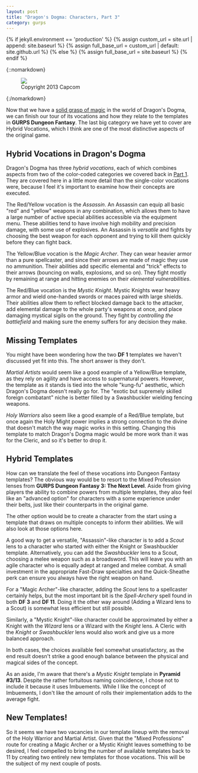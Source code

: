 ```yaml
---
layout: post
title: "Dragon's Dogma: Characters, Part 3"
category: gurps
---
```


  {% if jekyll.environment == 'production' %}
  {% assign custom_url = site.url | append: site.baseurl %}
  {% assign full_base_url = custom_url | default: site.github.url %}
  {% else %}
  {% assign full_base_url = site.baseurl %}
  {% endif %}

{::nomarkdown}
<figure>
  <img src="{{ "/assets/top_main_chara.jpg" | prepend: full_base_url }}"/>
  <figcaption>Copyright 2013 Capcom</figcaption>
</figure>
{:/nomarkdown}

Now that we have a [solid grasp of magic][2] in the world of Dragon's Dogma, we
can finish our tour of its vocations and how they relate to the templates in
**GURPS Dungeon Fantasy**. The last big category we have yet to cover are Hybrid
Vocations, which I think are one of the most distinctive aspects of the original
game.

## Hybrid Vocations in Dragon's Dogma

Dragon's Dogma has three _hybrid vocations_, each of which combines aspects from
two of the color-coded categories we covered back in [Part 1][1]. They are
covered here in a little more detail than the single-color vocations were,
because I feel it's important to examine how their concepts are executed.

The Red/Yellow vocation is the _Assassin_. An Assassin can equip all basic "red"
and "yellow" weapons in any combination, which allows them to have a large
number of active special abilities accessible via the equipment menu. These
abilities tend to have involve high mobility and precision damage, with some use
of explosives. An Assassin is _versatile_ and fights by choosing the best weapon
for each opponent and trying to kill them quickly before they can fight back.

The Yellow/Blue vocation is the _Magic Archer_. They can wear heavier armor than
a pure spellcaster, and since their arrows are made of magic they use no
ammunition. Their abilities add specific elemental and "trick" effects to their
arrows (bouncing on walls, explosions, and so on). They fight mostly by
remaining at range and hitting enemies on their _elemental vulnerabilities_.

The Red/Blue vocation is the _Mystic Knight_. Mystic Knights wear heavy armor
and wield one-handed swords or maces paired with large shields. Their abilities
allow them to reflect blocked damage back to the attacker, add elemental damage
to the whole party's weapons at once, and place damaging mystical sigils on the
ground. They fight by _controlling the battlefield_ and making sure the enemy
suffers for any decision they make.

## Missing Templates

You might have been wondering how the two **DF 1** templates we haven't
discussed yet fit into this. The short answer is they don't.

_Martial Artists_ would seem like a good example of a Yellow/Blue template, as
they rely on agility and have access to supernatural powers. However, the
template as it stands is tied into the whole "kung-fu" aesthetic, which Dragon's
Dogma doesn't really go for. The "exotic but supremely skilled foreign
combatant" niche is better filled by a Swashbuckler wielding fencing weapons.

_Holy Warriors_ also seem like a good example of a Red/Blue template, but once
again the Holy Might power implies a strong connection to the divine that
doesn't match the way magic works in this setting. Changing this template to
match Dragon's Dogma magic would be more work than it was for the Cleric, and so
it's better to drop it.

## Hybrid Templates

How can we translate the feel of these vocations into Dungeon Fantasy templates?
The obvious way would be to resort to the Mixed Profession lenses from **GURPS
Dungeon Fantasy 3: The Next Level**. Aside from giving players the ability to
combine powers from multiple templates, they also feel like an "advanced option"
for characters with a some experience under their belts, just like their
counterparts in the original game.

The other option would be to create a character from the start using a template
that draws on multiple concepts to inform their abilities. We will also look at
those options here.

A good way to get a versatile, "Assassin"-like character is to add a _Scout_
lens to a character who started with either the Knight or Swashbuckler
template. Alternatively, you can add the _Swashbuckler_ lens to a Scout, choosing
a melee weapon such as a broadsword. This will leave you with an agile character
who is equally adept at ranged and melee combat. A small investment in the
appropriate Fast-Draw specialties and the Quick-Sheathe perk can ensure you
always have the right weapon on hand.

For a "Magic Archer"-like character, adding the _Scout_ lens to a spellcaster
certainly helps, but the most important bit is the _Spell-Archery_ spell found
in both **DF 3** and **DF 11**. Doing it the other way around (Adding a Wizard
lens to a Scout) is somewhat less efficient but still possible.

Similarly, a "Mystic Knight"-like character could be approximated by either a
Knight with the _Wizard_ lens or a Wizard with the _Knight_ lens. A Cleric with
the _Knight_ or _Swashbuckler_ lens would also work and give us a more balanced
approach.

In both cases, the choices available feel somewhat unsatisfactory, as the end
result doesn't strike a good enough balance between the physical and magical
sides of the concept.

As an aside, I'm aware that there's a _Mystic Knight_ template in **Pyramid
#3/13**. Despite the rather fortuitous naming coincidence, I chose not to
include it because it uses Imbuements. While I like the concept of Imbuements, I
don't like the amount of rolls their implementation adds to the average fight.

## New Templates!

So it seems we have two vacancies in our template lineup with the removal of the
Holy Warrior and Martial Artist. Given that the "Mixed Professions" route for
creating a Magic Archer or a Mystic Knight leaves something to be desired, I
feel compelled to bring the number of available templates back to 11 by creating
two entirely new templates for those vocations. This will be the subject of my
next couple of posts.

[1]: https://bira.github.io/octopus-carnival/gurps/2016/10/13/characters.html
[2]: https://bira.github.io/octopus-carnival/gurps/2016/10/17/characters-part-2.html
[3]: https://bira.github.io/octopus-carnival/gurps/2016/09/28/adapting-video-games.html
